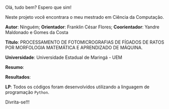 Olá, tudo bem? Espero que sim! 

Neste projeto você encontrara o meu mestrado em Ciência da Computação.

**Autor**: $\text{Ninguém}$;
**Orientador**: $\text{Franklin César Flores}$;
**Coorientador**: $\text{Yandre Maldonado e Gomes da Costa}$

**Título**: PROCESSAMENTO DE FOTOMICROGRAFIAS DE FÍGADOS DE RATOS POR MORFOLOGIA MATEMÁTICA E APRENDIZADO DE MÁQUINA.

**Universidade**: Universidade Estadual de Maringá - UEM

**Resumo**: 

**Resultados**: 

**LP**: Todos os códigos foram desenvolvidos utilizando a linguagem de programação `Python`. 

$\text{Divrita-se!!!}$
